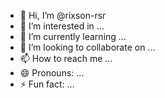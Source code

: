 - 👋 Hi, I’m @rixson-rsr
- 👀 I’m interested in ...
- 🌱 I’m currently learning ...
- 💞️ I’m looking to collaborate on ...
- 📫 How to reach me ...
- 😄 Pronouns: ...
- ⚡ Fun fact: ...

<!---
rixson-rsr/rixson-rsr is a ✨ special ✨ repository because its `README.md` (this file) appears on your GitHub profile.
You can click the Preview link to take a look at your changes.
--->
